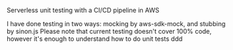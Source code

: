 Serverless unit testing with a CI/CD pipeline in AWS

I have done testing in two ways: mocking by aws-sdk-mock, and stubbing by sinon.js
Please note that current testing doesn't cover 100% code, however it's enough to understand how to do unit tests
ddd